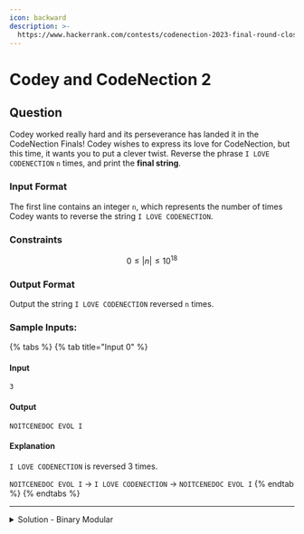 ```yaml
---
icon: backward
description: >-
  https://www.hackerrank.com/contests/codenection-2023-final-round-closed-category/challenges/cn-c10
---
```


# Codey and CodeNection 2

## Question

Codey worked really hard and its perseverance has landed it in the CodeNection Finals! Codey wishes to express its love for CodeNection, but this time, it wants you to put a clever twist. Reverse the phrase `I LOVE CODENECTION` `n` times, and print the **final string**.

### Input Format

The first line contains an integer `n`, which represents the number of times Codey wants to reverse the string `I LOVE CODENECTION`.

### Constraints

$$
0 \le |n| \le 10^{18}
$$

### Output Format

Output the string `I LOVE CODENECTION` reversed `n` times.

### Sample Inputs:

{% tabs %}
{% tab title="Input 0" %}
#### Input

```
3
```

#### Output

```
NOITCENEDOC EVOL I
```

#### Explanation

`I LOVE CODENECTION` is reversed 3 times.

`NOITCENEDOC EVOL I` -> `I LOVE CODENECTION` -> `NOITCENEDOC EVOL I`
{% endtab %}
{% endtabs %}

***

<details>

<summary>Solution - Binary Modular</summary>

Given that number 1, 3, 5, ... gives `NOITCENEDOC EVOL I`.

Given that number 2, 4, 6, ... gives `I LOVE CODENECTION`.

so, by using % 2, the answer will be either 0 or 1.

for the case number is 1, that means `I LOVE CODENECTION` will be reversed; otherwise, keep the same value.

Therefore, the solution is:

{% code overflow="wrap" lineNumbers="true" %}
```python
string = "I LOVE CODENECTION"

t = int(input())

if t % 2 == 1:
    print(string[::-1])
else:
    print(string)
```
{% endcode %}

</details>
